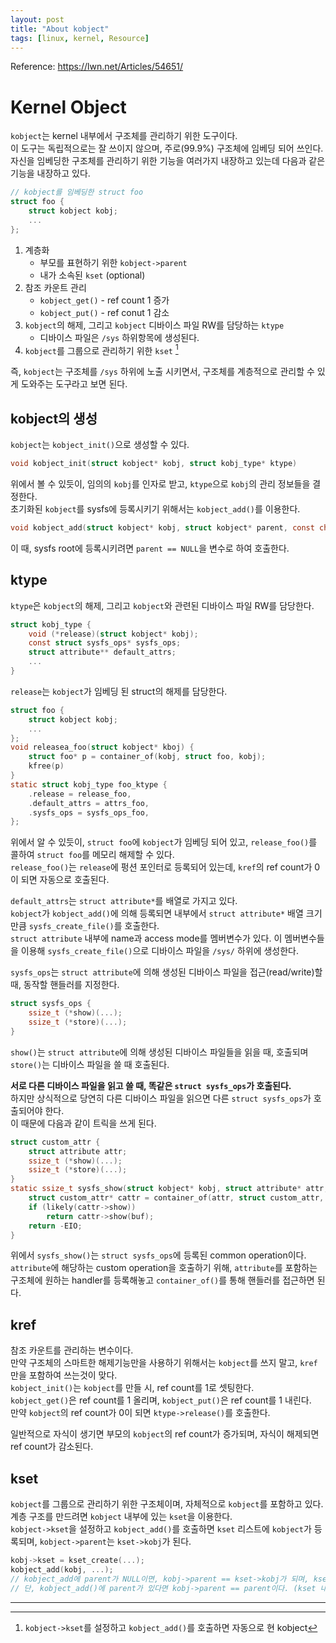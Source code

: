 ```yaml
---
layout: post
title: "About kobject"
tags: [linux, kernel, Resource]
---
```

Reference: https://lwn.net/Articles/54651/

# Kernel Object
`kobject`는 kernel 내부에서 구조체를 관리하기 위한 도구이다.  
이 도구는 독립적으로는 잘 쓰이지 않으며, 주로(99.9%) 구조체에 임베딩 되어 쓰인다.  
자신을 임베딩한 구조체를 관리하기 위한 기능을 여러가지 내장하고 있는데 다음과 같은 기능을 내장하고 있다. 
```c
// kobject를 임베딩한 struct foo
struct foo {
    struct kobject kobj;
    ...
};
```
1. 계층화
    * 부모를 표현하기 위한 `kobject->parent`
    * 내가 소속된 `kset` (optional)
2. 참조 카운트 관리
    * `kobject_get()` - ref count 1 증가
    * `kobject_put()` - ref conut 1 감소
3. `kobject`의 해제, 그리고 `kobject` 디바이스 파일 RW를 담당하는 `ktype`
    * 디바이스 파일은 `/sys` 하위항목에 생성된다.
4. `kobject`를 그룹으로 관리하기 위한 `kset` [^1]

즉, `kobject`는 구조체를 `/sys` 하위에 노출 시키면서, 구조체를 계층적으로 관리할 수 있게 도와주는 도구라고 보면 된다.

## kobject의 생성
`kobject`는 `kobject_init()`으로 생성할 수 있다.  
```c
void kobject_init(struct kobject* kobj, struct kobj_type* ktype)
```
위에서 볼 수 있듯이, 임의의 `kobj`를 인자로 받고, `ktype`으로 `kobj`의 관리 정보들을 결정한다.  
초기화된 `kobject`를 sysfs에 등록시키기 위해서는 `kobject_add()`를 이용한다.
```c
void kobject_add(struct kobject* kobj, struct kobject* parent, const char* fmt, ...)
```
이 때, sysfs root에 등록시키려면 `parent == NULL`을 변수로 하여 호출한다.

## ktype
`ktype`은 `kobject`의 해제, 그리고 `kobject`와 관련된 디바이스 파일 RW를 담당한다.  
```c
struct kobj_type {
    void (*release)(struct kobject* kobj);
    const struct sysfs_ops* sysfs_ops;
    struct attribute** default_attrs;
    ...
}
```
`release`는 `kobject`가 임베딩 된 struct의 해제를 담당한다.
```c
struct foo {
    struct kobject kobj;
    ...
};
void releasea_foo(struct kobject* kboj) {
    struct foo* p = container_of(kobj, struct foo, kobj);
    kfree(p)
}
static struct kobj_type foo_ktype {
    .release = release_foo,
    .default_attrs = attrs_foo,
    .sysfs_ops = sysfs_ops_foo,
};

```
위에서 알 수 있듯이, `struct foo`에 `kobject`가 임베딩 되어 있고, `release_foo()`를 콜하여 `struct foo`를 메모리 해제할 수 있다.  
`release_foo()`는 `release`에 펑션 포인터로 등록되어 있는데, `kref`의 ref count가 0이 되면 자동으로 호출된다.

`default_attrs`는 `struct attribute*`를 배열로 가지고 있다.  
`kobject`가 `kobject_add()`에 의해 등록되면 내부에서 `struct attribute*` 배열 크기 만큼 `sysfs_create_file()`를 호출한다.  
`struct attribute` 내부에 name과 access mode를 멤버변수가 있다. 이 멤버변수들을 이용해 `sysfs_create_file()`으로 디바이스 파일을 `/sys/` 하위에 생성한다.

`sysfs_ops`는 `struct attribute`에 의해 생성된 디바이스 파일을 접근(read/write)할 때, 동작할 핸들러를 지정한다.
```c
struct sysfs_ops {
    ssize_t (*show)(...);
    ssize_t (*store)(...);
}
```
`show()`는 `struct attribute`에 의해 생성된 디바이스 파일들을 읽을 때, 호출되며 `store()`는 디바이스 파일을 쓸 때 호출된다.

**서로 다른 디바이스 파일을 읽고 쓸 때, 똑같은 `struct sysfs_ops`가 호출된다.**  
하지만 상식적으로 당연히 다른 디바이스 파일을 읽으면 다른 `struct sysfs_ops`가 호출되어야 한다.  
이 때문에 다음과 같이 트릭을 쓰게 된다.

```c
struct custom_attr {
    struct attribute attr;
    ssize_t (*show)(...);
    ssize_t (*store)(...);
}
static ssize_t sysfs_show(struct kobject* kobj, struct attribute* attr, char* buf) {
    struct custom_attr* cattr = container_of(attr, struct custom_attr, attr)
    if (likely(cattr->show))
        return cattr->show(buf);
    return -EIO;
}
```
위에서 `sysfs_show()`는 `struct sysfs_ops`에 등록된 common operation이다.  
`attribute`에 해당하는 custom operation을 호출하기 위해, `attribute`를 포함하는 구조체에 원하는 handler를 등록해놓고 `container_of()`를 통해 핸들러를 접근하면 된다.

## kref
참조 카운트를 관리하는 변수이다.  
만약 구조체의 스마트한 해제기능만을 사용하기 위해서는 `kobject`를 쓰지 말고, `kref`만을 포함하여 쓰는것이 맞다.  
`kobject_init()`는 `kobject`를 만들 시, ref count를 1로 셋팅한다.   
`kobject_get()`은 ref count를 1 올리며, `kobject_put()`은 ref count를 1 내린다.  
만약 `kobject`의 ref count가 0이 되면 `ktype->release()`를 호출한다.

일반적으로 자식이 생기면 부모의 `kobject`의 ref count가 증가되며, 자식이 해제되면 ref count가 감소된다.

## kset
`kobject`를 그룹으로 관리하기 위한 구조체이며, 자체적으로 `kobject`를 포함하고 있다.  
계층 구조를 만드려면 `kobject` 내부에 있는 `kset`을 이용한다.  
`kobject->kset`을 설정하고 `kobject_add()`를 호출하면 `kset` 리스트에 `kobject`가 등록되며, `kobject->parent`는 `kset->kobj`가 된다.
```c
kobj->kset = kset_create(...);
kobject_add(kobj, ...); 
// kobject_add에 parent가 NULL이면, kobj->parent == kset->kobj가 되며, kset 내부 리스트에 kobj가 등록된다.
// 단, kobject_add()에 parent가 있다면 kobj->parent == parent이다. (kset 내부 리스트에는 kobj가 정상적으로 등록된다.)
```

***

[^1]: `kobject->kset`를 설정하고 `kobject_add()`를 호출하면 자동으로 현 kobject
